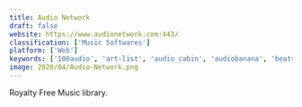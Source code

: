 ```yaml
---
title: Audio Network
draft: false 
website: https://www.audionetwork.com:443/
classification: ['Music Softwares']
platform: ['Web']
keywords: ['100audio', 'art-list', 'audio_cabin', 'audiobanana', 'beatsuite', 'filmmusic.io', 'filmora', 'filmstro', 'findsounds', 'fugue', 'jukedeck', 'music_vine', 'sample_focus', 'shutterstock_music', 'the_music_bed', 'unroyalty', 'vimeo_music_store', 'ccmixter', 'ezmediart']
image: 2020/04/Audio-Network.png
---
```

Royalty Free Music library.